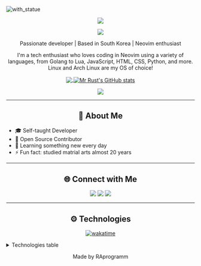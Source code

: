 ![with_statue](https://github.com/RAprogramm/RAprogramm/assets/70325462/a9a6d56f-983e-48e5-8440-052cc75f6ca4)

<p align="center">

<img align="center" src="https://visitor-badge.laobi.icu/badge?page_id=RAprogramm.RAprogramm" />
</p>


<p align="center">
    <img src="https://readme-typing-svg.demolab.com/?lines=Hello,+everyone,+i'm+RA.;+Nice+to+see+you+at+my+page.;Subscribe and give stars!"/>
</p>

<p align="center">
  Passionate developer | Based in South Korea | Neovim enthusiast

<p align="center">I'm a tech enthusiast who loves coding in Neovim using a variety of languages, from Golang to Lua, JavaScript, HTML, CSS, Python, and more. Linux and Arch Linux are my OS of choice!</p>



<p align="center">
  <a href="https://github.com/RAprogramm">
    <img align="center" src="https://github-readme-stats.vercel.app/api/top-langs/?username=RAprogramm&theme=dark&show_icons=true&hide_border=true&layout=compact" />
  </a>
   <a href="http://www.github.com/RAprogramm"><img align="center" src="https://github-readme-stats.vercel.app/api?username=RAprogramm&show_icons=true&count_private=true&title_color=0891b2&text_color=ffffff&icon_color=0891b2&bg_color=1c1917&hide_border=true&theme=dark&show=reviews,discussions_started,discussions_answered,prs_merged,prs_merged_percentage" alt="Mr Rust's GitHub stats" /></a>
</p>
<p align="center">
  <a href="https://github.com/RAprogramm">
    <img src="https://github-readme-streak-stats.herokuapp.com/?user=RAprogramm&theme=dracula&hide_border=true&theme=dark" />
  </a>
   
</p>

<hr>

<h2 align="center">📖 About Me</h2>

- 🎓 Self-taught Developer
- 💼 Open Source Contributor
- 🌱 Learning something new every day
- ⚡ Fun fact: studied matrial arts almost 20 years

<hr>
<h2 align="center">🌐 Connect with Me</h2>

<p align="center">
  <a href="https://www.linkedin.com/in/raprogramm/"><img src="https://img.shields.io/badge/LinkedIn-0077B5?style=for-the-badge&logo=linkedin&logoColor=white" /></a> 
  <a href="https://raprogramm.web.app/"><img src="https://img.shields.io/badge/website-000000?style=for-the-badge&logo=About.me&logoColor=white" /></a>  
  <a href="mailto:andrey.rozanov.vl@gmail.com"><img src="https://img.shields.io/badge/Gmail-D14836?style=for-the-badge&logo=gmail&logoColor=white" /></a>
</p>

<!-- > [!NOTE] -->
<!-- >  -->
<!-- > *If you are HR, you might want to take a look at my [CV](https://drive.google.com/file/d/1--CHUjt7L6gjNzVYx_3y_IL4iWWUPGum/view?usp=sharing)* -->


<hr>

<h2 align="center">⚙️ Technologies</h2>

<div align="center">

[![wakatime](https://wakatime.com/badge/user/8c063d69-8cd5-4aa4-b336-6dc47bfb1062.svg)](https://wakatime.com/@8c063d69-8cd5-4aa4-b336-6dc47bfb1062)

</div>

<details>
<summary>Technologies table</summary>
<table>

<tr>
<td>Browser</td>
<td>


![Firefox](https://img.shields.io/badge/Firefox-FF7139?style=for-the-badge&logo=Firefox-Browser&logoColor=white)
![Tor](https://img.shields.io/badge/Tor-7D4698?style=for-the-badge&logo=Tor-Browser&logoColor=white)

</td>
</tr>

<tr>
<td>Languages</td>
<td>

<img src="https://skills.thijs.gg/icons?i=rust,lua,python,bash,go,js,ts,md,&perline=10"/>


</tr>

<tr>
<td>Hosting</td>
<td>

<img src="https://skills.thijs.gg/icons?i=firebase&perline=10"/>

</td>
</tr>

<tr>
<td>Tools</td>
<td>

![Neovim](https://img.shields.io/badge/NeoVim-%2357A143.svg?&style=for-the-badge&logo=neovim&logoColor=white)
![Git](https://img.shields.io/badge/git-%23F05033.svg?style=for-the-badge&logo=git&logoColor=white)

</td>
</tr>

<tr>

<td>OS</td>
        <td>

![Linux](https://img.shields.io/badge/Linux-FCC624?style=for-the-badge&logo=linux&logoColor=black)
![Arch](https://img.shields.io/badge/Arch%20Linux-1793D1?logo=arch-linux&logoColor=fff&style=for-the-badge)
![Android](https://img.shields.io/badge/Android-3DDC84?style=for-the-badge&logo=android&logoColor=white)

</td>
    </tr>

<tr>
<td>Office</td>
<td>

![LibreOffice](https://img.shields.io/badge/LibreOffice-%2318A303?style=for-the-badge&logo=LibreOffice&logoColor=white)

</td>
</tr>

<tr>
<td>Databases</td>
<td>

![Firebase](https://img.shields.io/badge/Firebase-039BE5?style=for-the-badge&logo=Firebase&logoColor=white)
![MySQL](https://img.shields.io/badge/mysql-%2300f.svg?style=for-the-badge&logo=mysql&logoColor=white)
![Postgres](https://img.shields.io/badge/postgres-%23316192.svg?style=for-the-badge&logo=postgresql&logoColor=white)
![SQLite](https://img.shields.io/badge/sqlite-%2307405e.svg?style=for-the-badge&logo=sqlite&logoColor=white)

</td>
</tr>

<tr>
<td>Design</td>
<td>

![Gimp Gnu Image Manipulation Program](https://img.shields.io/badge/Gimp-657D8B?style=for-the-badge&logo=gimp&logoColor=FFFFFF)

</td>
</tr>

<tr>
<td>Developer/Forums</td>
<td>

![LeetCode](https://img.shields.io/badge/LeetCode-000000?style=for-the-badge&logo=LeetCode&logoColor=#d16c06)
![Reddit](https://img.shields.io/badge/Reddit-%23FF4500.svg?style=for-the-badge&logo=Reddit&logoColor=white)
![Stack Overflow](https://img.shields.io/badge/-Stackoverflow-FE7A16?style=for-the-badge&logo=stack-overflow&logoColor=white)
![XDA-Developers](https://img.shields.io/badge/XDA--Developers-%23AC6E2F.svg?style=for-the-badge&logo=XDA-Developers&logoColor=white)

</td>
</tr>

<tr>
<td>Funding</td>
<td>

![BuyMeACoffee](https://img.shields.io/badge/Buy%20Me%20a%20Coffee-ffdd00?style=for-the-badge&logo=buy-me-a-coffee&logoColor=black)
![Ko-Fi](https://img.shields.io/badge/Ko--fi-F16061?style=for-the-badge&logo=ko-fi&logoColor=white)
![Patreon](https://img.shields.io/badge/Patreon-F96854?style=for-the-badge&logo=patreon&logoColor=white)
![PayPal](https://img.shields.io/badge/PayPal-00457C?style=for-the-badge&logo=paypal&logoColor=white)

</td>
</tr>

<tr>
<td>Platforms, Libraries</td>
<td>

<img src="https://skills.thijs.gg/icons?i=vite&perline=10"/>

![JWT](https://img.shields.io/badge/JWT-black?style=for-the-badge&logo=JSON%20web%20tokens)
![NPM](https://img.shields.io/badge/NPM-%23CB3837.svg?style=for-the-badge&logo=npm&logoColor=white)
![NodeJS](https://img.shields.io/badge/node.js-6DA55F?style=for-the-badge&logo=node.js&logoColor=white)
![Yarn](https://img.shields.io/badge/yarn-%232C8EBB.svg?style=for-the-badge&logo=yarn&logoColor=white)

</td>
</tr>

<tr>

<td>WebTechnologies</td>
<td>

<img src="https://skills.thijs.gg/icons?i=html,css,wasm,vue,react,bootstrap&perline=10"/>

</td>
</tr>

<tr>
<td>Work/Jobs</td>
<td>

![Freelancer](https://img.shields.io/badge/Freelancer-29B2FE?style=for-the-badge&logo=Freelancer&logoColor=white)
![Indeed](https://img.shields.io/badge/indeed-003A9B?style=for-the-badge&logo=indeed&logoColor=white)
![Upwork](https://img.shields.io/badge/UpWork-6FDA44?style=for-the-badge&logo=Upwork&logoColor=white)

</td>
</tr>

<tr>
<td>Version Control</td>
<td>

![GitHub](https://img.shields.io/badge/github-%23121011.svg?style=for-the-badge&logo=github&logoColor=white)

</td>
</tr>

<tr>
<td>Store</td>
<td>

![Play Store](https://img.shields.io/badge/Google_Play-414141?style=for-the-badge&logo=google-play&logoColor=white)

</td>
</tr>

<tr>

<td>Smartpfhone</td>
<td>

![Samsung](https://img.shields.io/badge/Samsung-%231428A0.svg?style=for-the-badge&logo=samsung&logoColor=white)

</td>
</tr>

<tr>
<td>Social</td>
<td>

![Discord](https://img.shields.io/badge/Discord-%235865F2.svg?style=for-the-badge&logo=discord&logoColor=white)
![Gmail](https://img.shields.io/badge/Gmail-D14836?style=for-the-badge&logo=gmail&logoColor=white)
![KakaoTalk](https://img.shields.io/badge/kakaotalk-ffcd00.svg?style=for-the-badge&logo=kakaotalk&logoColor=000000)
![LinkedIn](https://img.shields.io/badge/linkedin-%230077B5.svg?style=for-the-badge&logo=linkedin&logoColor=white)
![Telegram](https://img.shields.io/badge/Telegram-2CA5E0?style=for-the-badge&logo=telegram&logoColor=white)
![YouTube](https://img.shields.io/badge/YouTube-%23FF0000.svg?style=for-the-badge&logo=YouTube&logoColor=white)

</td>
</tr>

<td>Search engine</td>
<td>

![DuckDuckGo](https://img.shields.io/badge/DuckDuckGo-DE5833?style=for-the-badge&logo=DuckDuckGo&logoColor=white)

</td>
<tr>
<td>Other</td>
    <td>

![Postman](https://img.shields.io/badge/Postman-FF6C37?style=for-the-badge&logo=postman&logoColor=white)
![Docker](https://img.shields.io/badge/docker-%230db7ed.svg?style=for-the-badge&logo=docker&logoColor=white)

</td>
</tr>

</table>
</details>

</div>
<!-- Footer -->
<p align="center">
  Made by RAprogramm
</p>
